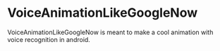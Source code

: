 # VoiceAnimationLikeGoogleNow

VoiceAnimationLikeGoogleNow is meant to make a cool animation with voice recognition in android.

